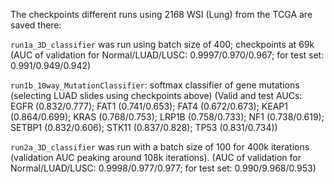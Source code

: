 The checkpoints different runs using 2168 WSI (Lung) from the TCGA are saved there:

`run1a_3D_classifier` was run using batch size of 400; checkpoints at 69k
(AUC of validation for Normal/LUAD/LUSC: 0.9997/0.970/0.967; for test set: 0.991/0.949/0.942)

`run1b_10way_MutationClassifier`: softmax classifier of gene mutations (selecting LUAD slides using checkpoints above)
(Valid and test AUCs: EGFR (0.832/0.777); FAT1 (0.741/0.653); FAT4 (0.672/0.673); KEAP1 (0.864/0.699); KRAS (0.768/0.753); LRP1B (0.758/0.733); NF1 (0.738/0.619); SETBP1 (0.832/0.606); STK11 (0.837/0.828); TP53 (0.831/0.734))

`run2a_3D_classifier` was run with a batch size of 100 for 400k iterations (validation AUC peaking around 108k iterations). 
(AUC of validation for Normal/LUAD/LUSC: 0.9998/0.977/0.977; for test set: 0.990/9.968/0.953)





